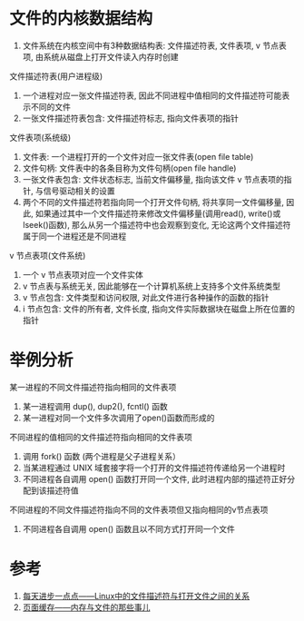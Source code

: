 # 文件的内核数据结构

1. 文件系统在内核空间中有3种数据结构表: 文件描述符表, 文件表项, v 节点表项, 由系统从磁盘上打开文件读入内存时创建

文件描述符表(用户进程级)

1. 一个进程对应一张文件描述符表, 因此不同进程中值相同的文件描述符可能表示不同的文件
2. 一张文件描述符表包含: 文件描述符标志, 指向文件表项的指针

文件表项(系统级)

1. 文件表: 一个进程打开的一个文件对应一张文件表(open file table)
2. 文件句柄: 文件表中的各条目称为文件句柄(open file handle)
3. 一张文件表包含: 文件状态标志, 当前文件偏移量, 指向该文件 v 节点表项的指针, 与信号驱动相关的设置
4. 两个不同的文件描述符若指向同一个打开文件句柄, 将共享同一文件偏移量, 因此, 如果通过其中一个文件描述符来修改文件偏移量(调用read(), write()或lseek()函数), 那么从另一个描述符中也会观察到变化, 无论这两个文件描述符属于同一个进程还是不同进程

v 节点表项(文件系统)

1. 一个 v 节点表项对应一个文件实体
2. v 节点表与系统无关, 因此能够在一个计算机系统上支持多个文件系统类型
3. v 节点包含: 文件类型和访问权限, 对此文件进行各种操作的函数的指针
4. i 节点包含: 文件的所有者, 文件长度, 指向文件实际数据块在磁盘上所在位置的指针

# 举例分析

某一进程的不同文件描述符指向相同的文件表项

1. 某一进程调用 dup(), dup2(), fcntl() 函数
2. 某一进程对同一个文件多次调用了open()函数而形成的

不同进程的值相同的文件描述符指向相同的文件表项

1. 调用 fork() 函数 (两个进程是父子进程关系）
2. 当某进程通过 UNIX 域套接字将一个打开的文件描述符传递给另一个进程时
3. 不同进程各自调用 open() 函数打开同一个文件, 此时进程内部的描述符正好分配到该描述符值

不同进程的不同文件描述符指向不同的文件表项但又指向相同的v节点表项

1. 不同进程各自调用 open() 函数且以不同方式打开同一个文件

# 参考

1. [每天进步一点点——Linux中的文件描述符与打开文件之间的关系](http://blog.csdn.net/cywosp/article/details/38965239)
2. [页面缓存——内存与文件的那些事儿](http://blog.csdn.net/drshenlei/article/details/4582197)
